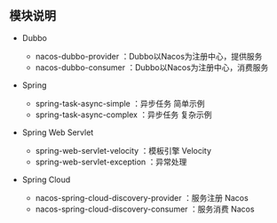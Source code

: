 模块说明
-

- Dubbo
	- nacos-dubbo-provider ：Dubbo以Nacos为注册中心，提供服务
	- nacos-dubbo-consumer ：Dubbo以Nacos为注册中心，消费服务
	
- Spring
	- spring-task-async-simple ：异步任务 简单示例
	- spring-task-async-complex ：异步任务 复杂示例

- Spring Web Servlet
	- spring-web-servlet-velocity ：模板引擎 Velocity
	- spring-web-servlet-exception ：异常处理
	
- Spring Cloud
	- nacos-spring-cloud-discovery-provider ：服务注册 Nacos
	- nacos-spring-cloud-discovery-consumer ：服务消费 Nacos